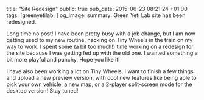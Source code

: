 title: "Site Redesign"
public: true
pub_date: 2015-06-23 08:21:24 +01:00
tags: [greenyetilab, ]
og_image:
summary: Green Yeti Lab site has been redesigned.

Long time no post! I have been pretty busy with a job change, but I am now getting used to my new routine, hacking on Tiny Wheels in the train on my way to work. I spent some (a bit too much!) time working on a redesign for the site because I was getting fed up with the old one. I wanted something a bit more playful and punchy. Hope you like it!

I have also been working a lot on Tiny Wheels, I want to finish a few things and upload a new preview version, with cool new features like being able to pick your own vehicle, a new map, or a 2-player split-screen mode for the desktop version! Stay tuned!
